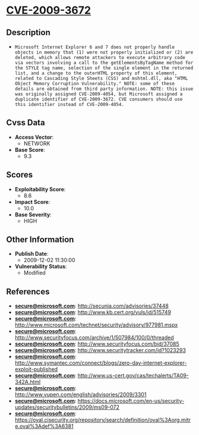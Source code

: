 
# [CVE-2009-3672](https://cve.mitre.org/cgi-bin/cvename.cgi?name=CVE-2009-3672)

## Description

- `Microsoft Internet Explorer 6 and 7 does not properly handle objects in memory that (1) were not properly initialized or (2) are deleted, which allows remote attackers to execute arbitrary code via vectors involving a call to the getElementsByTagName method for the STYLE tag name, selection of the single element in the returned list, and a change to the outerHTML property of this element, related to Cascading Style Sheets (CSS) and mshtml.dll, aka "HTML Object Memory Corruption Vulnerability." NOTE: some of these details are obtained from third party information. NOTE: this issue was originally assigned CVE-2009-4054, but Microsoft assigned a duplicate identifier of CVE-2009-3672. CVE consumers should use this identifier instead of CVE-2009-4054.`

## Cvss Data

- **Access Vector**:
  - NETWORK
- **Base Score**:
  - 9.3

## Scores

- **Exploitability Score**:
  - 8.6
- **Impact Score**:
  - 10.0
- **Base Severity**:
  - HIGH

## Other Information

- **Publish Date**:
  - 2009-12-02 11:30:00
- **Vulnerability Status**:
  - Modified

## References

- **secure@microsoft.com**: http://secunia.com/advisories/37448
- **secure@microsoft.com**: http://www.kb.cert.org/vuls/id/515749
- **secure@microsoft.com**: http://www.microsoft.com/technet/security/advisory/977981.mspx
- **secure@microsoft.com**: http://www.securityfocus.com/archive/1/507984/100/0/threaded
- **secure@microsoft.com**: http://www.securityfocus.com/bid/37085
- **secure@microsoft.com**: http://www.securitytracker.com/id?1023293
- **secure@microsoft.com**: http://www.symantec.com/connect/blogs/zero-day-internet-explorer-exploit-published
- **secure@microsoft.com**: http://www.us-cert.gov/cas/techalerts/TA09-342A.html
- **secure@microsoft.com**: http://www.vupen.com/english/advisories/2009/3301
- **secure@microsoft.com**: https://docs.microsoft.com/en-us/security-updates/securitybulletins/2009/ms09-072
- **secure@microsoft.com**: https://oval.cisecurity.org/repository/search/definition/oval%3Aorg.mitre.oval%3Adef%3A6381
